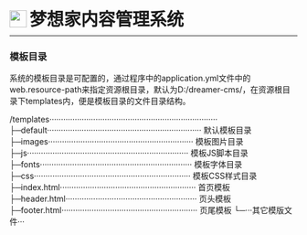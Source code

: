 <div style="display: flex;">
	<img src="https://oss.iteachyou.cc/logo.png" height="30" />
	<div style="margin-left: 5px; font-size: 30px; line-height: 30px; font-weight: bold;">梦想家内容管理系统</div>
</div>

----------
### 模板目录

<p>
系统的模板目录是可配置的，通过程序中的application.yml文件中的web.resource-path来指定资源根目录，默认为D:/dreamer-cms/，在资源根目录下templates内，便是模板目录的文件目录结构。
</p>

/templates········································································· 
    ├─default··································································· 默认模板目录
        ├─images······························································· 模板图片目录
        ├─js······································································ 模板JS脚本目录
        ├─fonts·································································· 模板字体目录
        ├─css···································································· 模板CSS样式目录
        ├─index.html··························································· 首页模板
        ├─header.html························································· 页头模板
        ├─footer.html··························································· 页尾模板
        └─···其它模版文件···
